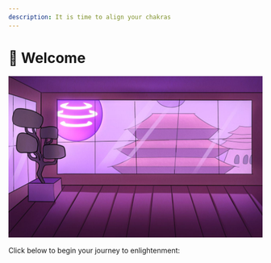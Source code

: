 ```yaml
---
description: It is time to align your chakras
---
```


# 🙌 Welcome

![](.gitbook/assets/img-1.jpg)

Click below to begin your journey to enlightenment:
